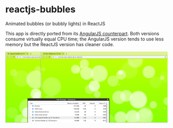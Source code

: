 # reactjs-bubbles

Animated bubbles (or bubbly lights) in ReactJS

This app is directly ported from its [AngularJS counterpart](https://github.com/tduyduc/angularjs-bubbles). Both versions consume virtually equal CPU time; the AngularJS version tends to use less memory but the ReactJS version has cleaner code.

![Performance comparison](bubbles--react-vs-angularjs.png)
